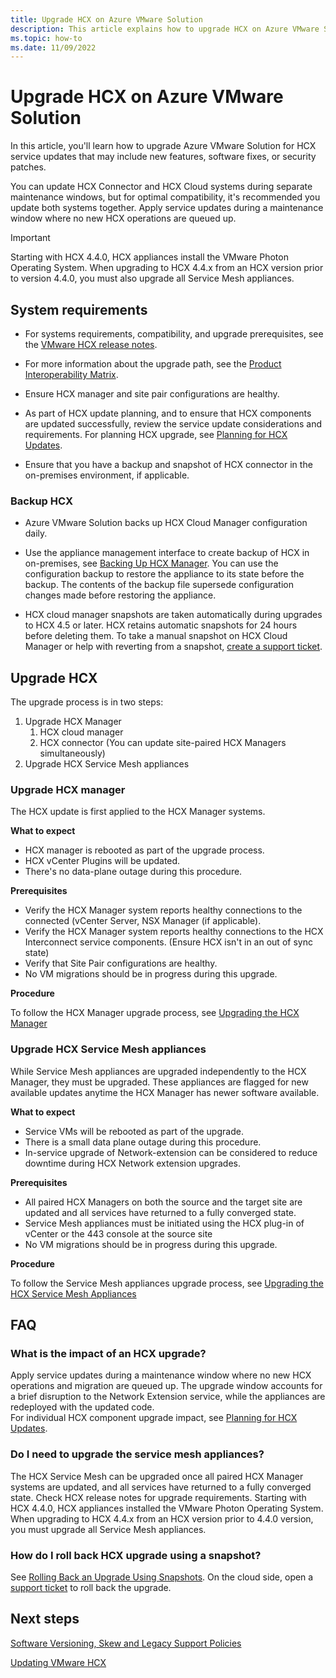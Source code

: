 ```yaml
---
title: Upgrade HCX on Azure VMware Solution 
description: This article explains how to upgrade HCX on Azure VMware Solution. 
ms.topic: how-to
ms.date: 11/09/2022
---
```


# Upgrade HCX on Azure VMware Solution

In this article, you'll learn how to upgrade Azure VMware Solution for HCX service updates that may include new features, software fixes, or security patches. 

You can update HCX Connector and HCX Cloud systems during separate maintenance windows, but for optimal compatibility, it's recommended you update both systems together. Apply service updates during a maintenance window where no new HCX operations are queued up. 

>[!IMPORTANT]
>Starting with HCX 4.4.0, HCX appliances install the VMware Photon Operating System. When upgrading to HCX 4.4.x from an HCX version prior to version 4.4.0, you must also upgrade all Service Mesh appliances. 

## System requirements 

- For systems requirements, compatibility, and upgrade prerequisites, see the [VMware HCX release notes](https://docs.vmware.com/en/VMware-HCX/index.html).  

- For more information about the upgrade path, see the [Product Interoperability Matrix](https://interopmatrix.vmware.com/Upgrade?productId=660). 

- Ensure HCX manager and site pair configurations are healthy.  

- As part of HCX update planning, and to ensure that HCX components are updated successfully, review the service update considerations and requirements. For planning HCX upgrade, see [Planning for HCX Updates](https://docs.vmware.com/en/VMware-HCX/4.5/hcx-user-guide/GUID-61F5CED2-C347-4A31-8ACB-A4553BFC62E3.html). 

- Ensure that you have a backup and snapshot of HCX connector in the on-premises environment, if applicable. 

### Backup HCX 
- Azure VMware Solution backs up HCX Cloud Manager configuration daily.


- Use the appliance management interface to create backup of HCX in on-premises, see [Backing Up HCX Manager](https://docs.vmware.com/en/VMware-HCX/4.4/hcx-user-guide/GUID-6A9D1451-3EF3-4E49-B23E-A9A781E5214A.html). You can use the configuration backup to restore the appliance to its state before the backup. The contents of the backup file supersede configuration changes made before restoring the appliance. 
 
- HCX cloud manager snapshots are taken automatically during upgrades to HCX 4.5 or later. HCX retains automatic snapshots for 24 hours before deleting them. To take a manual snapshot on HCX Cloud Manager or help with reverting from a snapshot, [create a support ticket](https://ms.portal.azure.com/#view/Microsoft_Azure_Support/HelpAndSupportBlade/~/overview). 

## Upgrade HCX 
The upgrade process is in two steps: 
1. Upgrade HCX Manager  
      1. HCX cloud manager  
      1. HCX connector (You can update site-paired HCX Managers simultaneously) 
1. Upgrade HCX Service Mesh appliances 

### Upgrade HCX manager
The HCX update is first applied to the HCX Manager systems.
 
**What to expect**
- HCX manager is rebooted as part of the upgrade process.  
- HCX vCenter Plugins will be updated.  
- There's no data-plane outage during this procedure.

**Prerequisites**
- Verify the HCX Manager system reports healthy connections to the connected (vCenter Server, NSX Manager (if applicable). 
- Verify the HCX Manager system reports healthy connections to the HCX Interconnect service components. (Ensure HCX isn't in an out of sync state)
- Verify that Site Pair configurations are healthy. 
- No VM migrations should be in progress during this upgrade.

**Procedure**

To follow the HCX Manager upgrade process, see [Upgrading the HCX Manager](https://docs.vmware.com/en/VMware-HCX/4.5/hcx-user-guide/GUID-02DB88E1-EC81-434B-9AE9-D100E427B31C.html) 

### Upgrade HCX Service Mesh appliances 

While Service Mesh appliances are upgraded independently to the HCX Manager, they must be upgraded. These appliances are flagged for new available updates anytime the HCX Manager has newer software available.

**What to expect**

- Service VMs will be rebooted as part of the upgrade.
- There is a small data plane outage during this procedure.
- In-service upgrade of Network-extension can be considered to reduce downtime during HCX Network extension upgrades. 

**Prerequisites**
- All paired HCX Managers on both the source and the target site are updated and all services have returned to a fully converged state. 
- Service Mesh appliances must be initiated using the HCX plug-in of vCenter or the 443 console at the source site 
- No VM migrations should be in progress during this upgrade. 

**Procedure**
 
To follow the Service Mesh appliances upgrade process, see [Upgrading the HCX Service Mesh Appliances](https://docs.vmware.com/en/VMware-HCX/4.5/hcx-user-guide/GUID-EF89A098-D09B-4270-9F10-AEFA37CE5C93.html)   

## FAQ 

### What is the impact of an HCX upgrade? 

Apply service updates during a maintenance window where no new HCX operations and migration are queued up. The upgrade window accounts for a brief disruption to the Network Extension service, while the appliances are redeployed with the updated code.  
For individual HCX component upgrade impact, see [Planning for HCX Updates](https://docs.vmware.com/en/VMware-HCX/4.5/hcx-user-guide/GUID-61F5CED2-C347-4A31-8ACB-A4553BFC62E3.html). 

### Do I need to upgrade the service mesh appliances? 

The HCX Service Mesh can be upgraded once all paired HCX Manager systems are updated, and all services have returned to a fully converged state. Check HCX release notes for upgrade requirements. Starting with HCX 4.4.0, HCX appliances installed the VMware Photon Operating System. When upgrading to HCX 4.4.x from an HCX version prior to 4.4.0 version, you must upgrade all Service Mesh appliances. 

### How do I roll back HCX upgrade using a snapshot? 

See [Rolling Back an Upgrade Using Snapshots](https://docs.vmware.com/en/VMware-HCX/4.5/hcx-user-guide/GUID-B34728B9-B187-48E5-AE7B-74E92D09B98B.html).  On the cloud side, open a [support ticket](https://ms.portal.azure.com/#view/Microsoft_Azure_Support/HelpAndSupportBlade/~/overview) to roll back the upgrade. 

## Next steps 
[Software Versioning, Skew and Legacy Support Policies](https://docs.vmware.com/en/VMware-HCX/4.5/hcx-skew-policy/GUID-787FB2A1-52AF-483C-B595-CF382E728674.html)  

[Updating VMware HCX](https://docs.vmware.com/en/VMware-HCX/4.5/hcx-user-guide/GUID-508A94B2-19F6-47C7-9C0D-2C89A00316B9.html) 